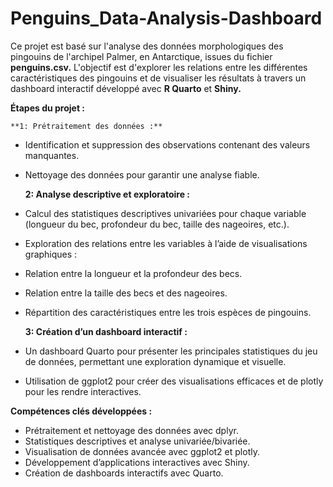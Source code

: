 # Penguins_Data-Analysis-Dashboard
  Ce projet est basé sur l'analyse des données morphologiques des pingouins de l'archipel Palmer, en Antarctique, issues du fichier **penguins.csv.** L'objectif est d'explorer les relations entre les différentes caractéristiques des pingouins et de visualiser les résultats à travers un dashboard interactif développé avec **R Quarto** et **Shiny.**

**Étapes du projet :**
  
    **1: Prétraitement des données :**
  - Identification et suppression des observations contenant des valeurs manquantes.
  - Nettoyage des données pour garantir une analyse fiable.

    **2: Analyse descriptive et exploratoire :**
  
  - Calcul des statistiques descriptives univariées pour chaque variable (longueur du bec, profondeur du bec, taille des nageoires, etc.).
  - Exploration des relations entre les variables à l’aide de visualisations graphiques :
  - Relation entre la longueur et la profondeur des becs.
  - Relation entre la taille des becs et des nageoires.
  - Répartition des caractéristiques entre les trois espèces de pingouins.
    
    **3: Création d’un dashboard interactif :**

- Un dashboard Quarto pour présenter les principales statistiques du jeu de données, permettant une exploration dynamique et visuelle.
- Utilisation de ggplot2 pour créer des visualisations efficaces et de plotly pour les rendre interactives.

**Compétences clés développées :**

- Prétraitement et nettoyage des données avec dplyr.
- Statistiques descriptives et analyse univariée/bivariée.
- Visualisation de données avancée avec ggplot2 et plotly.
- Développement d’applications interactives avec Shiny.
- Création de dashboards interactifs avec Quarto.
